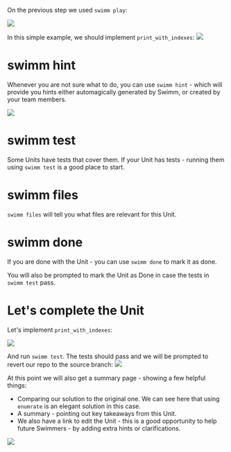 On the previous step we used `swimm play`:

![](https://github.com/swimmio/public/raw/master/screenshots/swimm_play.png)

In this simple example, we should implement `print_with_indexes`:
![](https://github.com/swimmio/public/raw/master/screenshots/print_with_indexes.png)

# swimm hint
Whenever you are not sure what to do, you can use `swimm hint` - which will provide you hints either automagically generated by Swimm, or created by your team members.

![](https://github.com/swimmio/public/raw/master/screenshots/swimm_hint.png)

# swimm test
Some Units have tests that cover them. If your Unit has tests - running them using `swimm test` is a good place to start.

# swimm files
`swimm files` will tell you what files are relevant for this Unit.

# swimm done
If you are done with the Unit - you can use `swimm done` to mark it as done.

You will also be prompted to mark the Unit as Done in case the tests in `swimm test` pass.

# Let's complete the Unit
Let's implement `print_with_indexes`:

![](https://github.com/swimmio/public/raw/master/screenshots/print_with_indexes_solution.png)

And run `swimm test`. The tests should pass and we will be prompted to revert our repo to the source branch:
![](https://github.com/swimmio/public/raw/master/screenshots/swimm_test_success.png)

At this point we will also get a summary page - showing a few helpful things:
* Comparing our solution to the original one. We can see here that using `enumrate` is an elegant solution in this case.
* A summary - pointing out key takeaways from this Unit.
* We also have a link to edit the Unit - this is a good opportunity to help future Swimmers - by adding extra hints or clarifications.

![](https://github.com/swimmio/public/raw/master/screenshots/summary.png)
